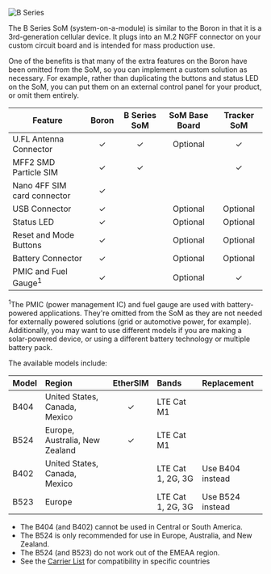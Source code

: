 ![B Series](/assets/images/b-series/b-series-top.png)

The B Series SoM (system-on-a-module) is similar to the Boron in that it is a 3rd-generation cellular device. It plugs into an M.2 NGFF connector on your custom circuit board and is intended for mass production use.

One of the benefits is that many of the extra features on the Boron have been omitted from the SoM, so you can implement a custom solution as necessary. For example, rather than duplicating the buttons and status LED on the SoM, you can put them on an external control panel for your product, or omit them entirely.

| Feature | Boron | B Series SoM | SoM Base Board | Tracker SoM |
| --- | :---: | :---: | :---: | :---: |
| U.FL Antenna Connector | &check; | &check; | Optional |&check; | 
| MFF2 SMD Particle SIM | &check; | &check; | &nbsp; |&check; | 
| Nano 4FF SIM card connector | &check; | &nbsp; | &nbsp; | &nbsp; |
| USB Connector | &check; | &nbsp; | Optional | Optional |
| Status LED | &check; | &nbsp; | Optional | Optional |
| Reset and Mode Buttons | &check; | &nbsp; | Optional | Optional |
| Battery Connector | &check; | &nbsp; | Optional | Optional |
| PMIC and Fuel Gauge<sup>1</sup> | &check; | &nbsp; | Optional | &check; | 

<sup>1</sup>The PMIC (power management IC) and fuel gauge are used with battery-powered applications. They're omitted from the SoM as they are not needed for externally powered solutions (grid or automotive power, for example). Additionally, you may want to use different models if you are making a solar-powered device, or using a different battery technology or multiple battery pack.

The available models include:

| Model | Region | EtherSIM | Bands | Replacement |
| :--- | :--- | :---: | :--- | :--- |
| B404 | United States, Canada, Mexico | &check; | LTE Cat M1 | |
| B524 | Europe, Australia, New Zealand | &check; | LTE Cat M1 | |
| B402 | United States, Canada, Mexico | | LTE Cat 1, 2G, 3G | Use B404 instead |
| B523 | Europe | | LTE Cat 1, 2G, 3G | Use B524 instead |

- The B404 (and B402) cannot be used in Central or South America.
- The B524 is only recommended for use in Europe, Australia, and New Zealand.
- The B524 (and B523) do not work out of the EMEAA region.
- See the [Carrier List](/tutorials/cellular-connectivity/cellular-carriers/?tab=CountryDetails) for compatibility in specific countries
